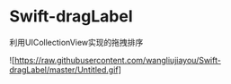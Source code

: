 # Swift-dragLabel
利用UICollectionView实现的拖拽排序

![https://raw.githubusercontent.com/wangliujiayou/Swift-dragLabel/master/Untitled.gif]
